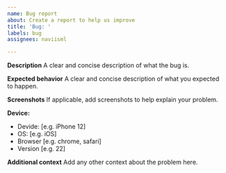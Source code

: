 ```yaml
---
name: Bug report
about: Create a report to help us improve
title: 'Bug: '
labels: bug
assignees: naviisml

---
```


**Description**
A clear and concise description of what the bug is.

**Expected behavior**
A clear and concise description of what you expected to happen.

**Screenshots**
If applicable, add screenshots to help explain your problem.

**Device:**
 - Devide: [e.g. iPhone 12]
 - OS: [e.g. iOS]
 - Browser [e.g. chrome, safari]
 - Version [e.g. 22]

**Additional context**
Add any other context about the problem here.
